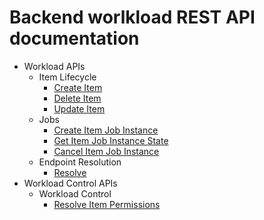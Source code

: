 
# Backend worlkload REST API documentation

- Workload APIs
    - Item Lifecycle
        - [Create Item](Item-lifecycle-Create-Item.pdf)
        - [Delete Item](Item-lifecycle-Delete-Item)
        - [Update Item](Item-lifecycle-Update-Item.pdf)
    - Jobs
        - [Create Item Job Instance](Jobs-Create-Item.pdf)
        - [Get Item Job Instance State](Jobs-Get-Item.pdf)
        - [Cancel Item Job Instance](Jobs-Cancel-Item.pdf)
    - Endpoint Resolution
        - [Resolve](Endpoint-Resolution-Resolve.pdf)
- Workload Control APIs
    - Workload Control
        - [Resolve Item Permissions](Workload-Control-Resolve-Item-Permissions.pdf)


